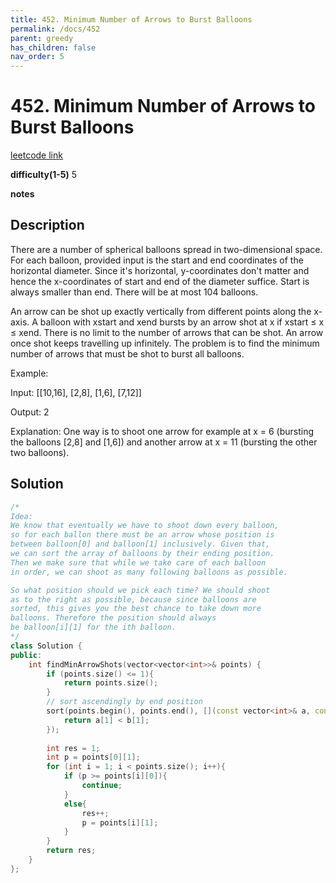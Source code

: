 ```yaml
---
title: 452. Minimum Number of Arrows to Burst Balloons
permalink: /docs/452
parent: greedy
has_children: false
nav_order: 5
---
```

# 452. Minimum Number of Arrows to Burst Balloons
[leetcode link](https://leetcode.com/problems/minimum-number-of-arrows-to-burst-balloons/)

**difficulty(1-5)** 
5

**notes**   


## Description
There are a number of spherical balloons spread in two-dimensional space. For each balloon, provided input is the start and end coordinates of the horizontal diameter. Since it's horizontal, y-coordinates don't matter and hence the x-coordinates of start and end of the diameter suffice. Start is always smaller than end. There will be at most 104 balloons.

An arrow can be shot up exactly vertically from different points along the x-axis. A balloon with xstart and xend bursts by an arrow shot at x if xstart ≤ x ≤ xend. There is no limit to the number of arrows that can be shot. An arrow once shot keeps travelling up infinitely. The problem is to find the minimum number of arrows that must be shot to burst all balloons.

Example:

Input:
[[10,16], [2,8], [1,6], [7,12]]

Output:
2

Explanation:
One way is to shoot one arrow for example at x = 6 (bursting the balloons [2,8] and [1,6]) and another arrow at x = 11 (bursting the other two balloons).
 

## Solution
```c++
/*
Idea:
We know that eventually we have to shoot down every balloon,
so for each ballon there must be an arrow whose position is 
between balloon[0] and balloon[1] inclusively. Given that, 
we can sort the array of balloons by their ending position. 
Then we make sure that while we take care of each balloon 
in order, we can shoot as many following balloons as possible.

So what position should we pick each time? We should shoot 
as to the right as possible, because since balloons are 
sorted, this gives you the best chance to take down more 
balloons. Therefore the position should always 
be balloon[i][1] for the ith balloon.
*/
class Solution {
public:
    int findMinArrowShots(vector<vector<int>>& points) {
        if (points.size() <= 1){
            return points.size();
        }
        // sort ascendingly by end position
        sort(points.begin(), points.end(), [](const vector<int>& a, const vector<int>& b){
            return a[1] < b[1]; 
        });
        
        int res = 1;
        int p = points[0][1];
        for (int i = 1; i < points.size(); i++){
            if (p >= points[i][0]){
                continue;
            }
            else{
                res++;
                p = points[i][1];
            }
        }
        return res;
    }
};
```
<!-- 
Default label
{: .label }

Blue label
{: .label .label-blue }

Stable
{: .label .label-green }

New release
{: .label .label-purple }

Coming soon
{: .label .label-yellow }

Deprecated
{: .label .label-red } -->
